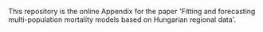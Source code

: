 This repository is the online Appendix for the paper 'Fitting and forecasting multi-population mortality models based on Hungarian regional data'.
